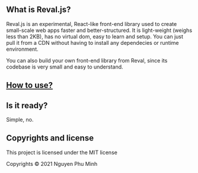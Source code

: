 ## What is Reval.js?
Reval.js is an experimental, React-like front-end library used to create small-scale web apps faster and better-structured. It is light-weight (weighs less than 2KB), has no virtual dom, easy to learn and setup. You can just pull it from a CDN without having to install any dependecies or runtime environment.

You can also build your own front-end library from Reval, since its codebase is very small and easy to understand.

## [How to use?](tutorial.md)

## Is it ready?
Simple, no.

## Copyrights and license
This project is licensed under the MIT license

Copyrights © 2021 Nguyen Phu Minh
